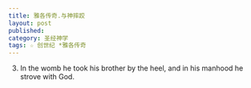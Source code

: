 ```yaml
---
title: 雅各传奇.与神摔跤
layout: post
published:
category: 圣经神学
tags: ☆ 创世纪 *雅各传奇
---
```


3) ​​​​​​​​In the womb he took his brother by the heel, and in his manhood he strove with God.

